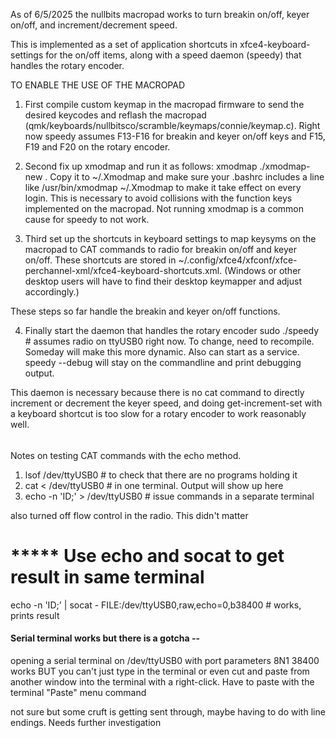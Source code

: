 As of 6/5/2025 the nullbits macropad works to turn breakin on/off, keyer on/off,
and increment/decrement speed.

This is implemented as a set of application shortcuts in xfce4-keyboard-settings for the on/off items,
along with a speed daemon (speedy) that handles the rotary encoder.

TO ENABLE THE USE OF THE MACROPAD

1. First compile custom keymap in the macropad firmware to send the desired keycodes and reflash the macropad 
(qmk/keyboards/nullbitsco/scramble/keymaps/connie/keymap.c).  Right now speedy assumes F13-F16 for breakin
and keyer on/off keys and F15, F19 and F20 on the rotary encoder.

2. Second fix up xmodmap and run it as follows:  xmodmap ./xmodmap-new .  Copy it to ~/.Xmodmap and make sure your .bashrc
includes a line like /usr/bin/xmodmap ~/.Xmodmap to make it take effect on every login.   This is necessary to avoid collisions with the function keys implemented on the macropad.  Not running xmodmap is a common cause for speedy to not work.

3. Third set up the shortcuts in keyboard settings to map keysyms on the macropad to CAT commands to radio
for breakin on/off and keyer on/off.
These shortcuts are stored in ~/.config/xfce4/xfconf/xfce-perchannel-xml/xfce4-keyboard-shortcuts.xml.  (Windows or
other desktop users will have to find their desktop keymapper and adjust accordingly.)

      <property name="F18" type="string" value="sh -c &apos;echo -n KS018\;  &gt; /dev/ttyUSB0&apos;"/>
      <property name="F17" type="string" value="sh -c &apos;echo -n BI0\;  &gt; /dev/ttyUSB0&apos;"/>
      <property name="F14" type="string" value="sh -c &apos;echo -n BI1\;  &gt; /dev/ttyUSB0&apos;"/>
      <property name="F13" type="string" value="sh -c &apos;echo -n KR1\;  &gt; /dev/ttyUSB0&apos;"/>
      <property name="F16" type="string" value="sh -c &apos;echo -n KR0\;  &gt; /dev/ttyUSB0&apos;"/>


These steps so far handle the breakin and keyer on/off functions.

4. Finally start the daemon that handles the rotary encoder 
sudo ./speedy   # assumes radio on ttyUSB0 right now.   To change, need to recompile.  Someday will make this more dynamic.
Also can start as a service.    speedy --debug will stay on the commandline and print debugging output.

This daemon is necessary because there is no cat command to directly increment
or decrement the keyer speed, and doing get-increment-set with a keyboard shortcut is too slow
for a rotary encoder to work reasonably well.


######
Notes on testing CAT commands with the echo method.

1. lsof /dev/ttyUSB0   #  to check that there are no programs holding it
2.  cat < /dev/ttyUSB0   # in one terminal.  Output will show up here
3. echo -n 'ID;' > /dev/ttyUSB0    # issue commands in a separate terminal

also turned off flow control in the radio.  This didn't matter

# *****  Use echo and socat to get result in same terminal

echo -n 'ID;' | socat - FILE:/dev/ttyUSB0,raw,echo=0,b38400     # works, prints result

#### Serial terminal works but there is a gotcha --

opening a serial terminal on /dev/ttyUSB0 with port parameters 8N1 38400 works 
BUT you can't just type in the terminal or even cut and paste from another window into the terminal
with a right-click.  Have to paste with the terminal "Paste" menu command

not sure but some cruft is getting sent through, maybe having to do with line endings.  Needs further
investigation


